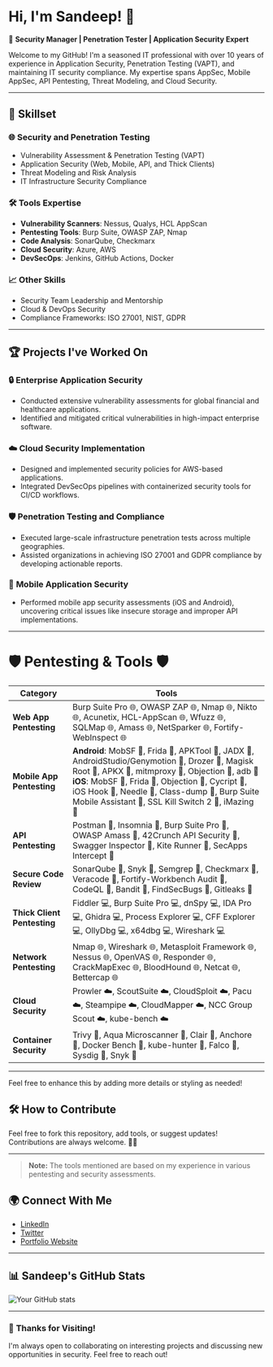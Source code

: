 # Hi, I'm Sandeep! 👋

🌟 **Security Manager | Penetration Tester | Application Security Expert**

Welcome to my GitHub! I'm a seasoned IT professional with over 10 years of experience in Application Security, Penetration Testing (VAPT), and maintaining IT security compliance. My expertise spans AppSec, Mobile AppSec, API Pentesting, Threat Modeling, and Cloud Security.

---

## 🔧 **Skillset**

### 🌐 **Security and Penetration Testing**
- Vulnerability Assessment & Penetration Testing (VAPT)
- Application Security (Web, Mobile, API, and Thick Clients)
- Threat Modeling and Risk Analysis
- IT Infrastructure Security Compliance

### 🛠 **Tools Expertise**
- **Vulnerability Scanners**: Nessus, Qualys, HCL AppScan
- **Pentesting Tools**: Burp Suite, OWASP ZAP, Nmap
- **Code Analysis**: SonarQube, Checkmarx
- **Cloud Security**: Azure, AWS
- **DevSecOps**: Jenkins, GitHub Actions, Docker

### 📈 **Other Skills**
- Security Team Leadership and Mentorship
- Cloud & DevOps Security
- Compliance Frameworks: ISO 27001, NIST, GDPR

---

## 🏆 **Projects I've Worked On**

### 🔒 **Enterprise Application Security**
- Conducted extensive vulnerability assessments for global financial and healthcare applications.
- Identified and mitigated critical vulnerabilities in high-impact enterprise software.

### ☁️ **Cloud Security Implementation**
- Designed and implemented security policies for AWS-based applications.
- Integrated DevSecOps pipelines with containerized security tools for CI/CD workflows.

### 🛡 **Penetration Testing and Compliance**
- Executed large-scale infrastructure penetration tests across multiple geographies.
- Assisted organizations in achieving ISO 27001 and GDPR compliance by developing actionable reports.

### 📱 **Mobile Application Security**
- Performed mobile app security assessments (iOS and Android), uncovering critical issues like insecure storage and improper API implementations.

---
# 🛡️ Pentesting & Tools 🛡️

| **Category**            | **Tools**                                                                                                                                                                               |
|--------------------------|-----------------------------------------------------------------------------------------------------------------------------------------------------------------------------------------|
| **Web App Pentesting**   | Burp Suite Pro 🌐, OWASP ZAP 🌐, Nmap 🌐, Nikto 🌐, Acunetix, HCL-AppScan 🌐, Wfuzz 🌐, SQLMap 🌐, Amass 🌐, NetSparker 🌐, Fortify-WebInspect 🌐                                         |
| **Mobile App Pentesting**| **Android**: MobSF 📱, Frida 📱, APKTool 📱, JADX 📱, AndroidStudio/Genymotion 📱, Drozer 📱, Magisk Root 📱, APKX 📱, mitmproxy 📱, Objection 📱, adb 📱 <br> **iOS**: MobSF 📱, Frida 📱, Objection 📱, Cycript 📱, iOS Hook 📱, Needle 📱, Class-dump 📱, Burp Suite Mobile Assistant 📱, SSL Kill Switch 2 📱, iMazing 📱 |
| **API Pentesting**       | Postman 📡, Insomnia 📡, Burp Suite Pro 📡, OWASP Amass 📡, 42Crunch API Security 📡, Swagger Inspector 📡, Kite Runner 📡, SecApps Intercept 📡                                         |
| **Secure Code Review**   | SonarQube 🔐, Snyk 🔐, Semgrep 🔐, Checkmarx 🔐, Veracode 🔐, Fortify-Workbench Audit 🔐, CodeQL 🔐, Bandit 🔐, FindSecBugs 🔐, Gitleaks 🔐                                               |
| **Thick Client Pentesting**| Fiddler 💻, Burp Suite Pro 💻, dnSpy 💻, IDA Pro 💻, Ghidra 💻, Process Explorer 💻, CFF Explorer 💻, OllyDbg 💻, x64dbg 💻, Wireshark 💻                                            |
| **Network Pentesting**   | Nmap 🌐, Wireshark 🌐, Metasploit Framework 🌐, Nessus 🌐, OpenVAS 🌐, Responder 🌐, CrackMapExec 🌐, BloodHound 🌐, Netcat 🌐, Bettercap 🌐                                             |
| **Cloud Security**       | Prowler ☁️, ScoutSuite ☁️, CloudSploit ☁️, Pacu ☁️, Steampipe ☁️, CloudMapper ☁️, NCC Group Scout ☁️, kube-bench ☁️                                                                  |
| **Container Security**   | Trivy 🐳, Aqua Microscanner 🐳, Clair 🐳, Anchore 🐳, Docker Bench 🐳, kube-hunter 🐳, Falco 🐳, Sysdig 🐳, Snyk 🐳                                                                       |

---

Feel free to enhance this by adding more details or styling as needed!

## 🛠️ **How to Contribute**
Feel free to fork this repository, add tools, or suggest updates! Contributions are always welcome. 🧑‍💻

---
> **Note:** The tools mentioned are based on my experience in various pentesting and security assessments.


## 🌍 **Connect With Me**
- [LinkedIn](https://www.linkedin.com/in/sandeep22y/)
- [Twitter](https://x.com/Sandeep33y)
- [Portfolio Website](https://sandeep-portfolio.com)

---

## 📊 **Sandeep's GitHub Stats**
![Your GitHub stats](https://github-readme-stats.vercel.app/api?username=sandeep's&show_icons=true&theme=radical)

---

### 🌟 **Thanks for Visiting!**
I'm always open to collaborating on interesting projects and discussing new opportunities in security. Feel free to reach out!

